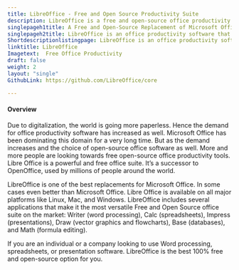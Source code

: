 ```yaml
---
title: LibreOffice - Free and Open Source Productivity Suite
description: LibreOffice is a free and open-source office productivity suite. A fully compatible software for Microsoft formats like .doc, .docx, .xls, .xlsx, .ppt, .pptx
singlepageh1title: A Free and Open-Source Replacement of Microsoft Office
singlepageh2title: LibreOffice is an office productivity software that uses OpenDocument format which guarantees access to your data forever.
Shortdescriptionlistingpage: LibreOffice is an office productivity software that uses OpenDocument format which guarantees access to your data forever.
linktitle: LibreOffice 
Imagetext:  Free Office Productivity 
draft: false
weight: 2
layout: "single"
GithubLink: https://github.com/LibreOffice/core

---
```


#### Overview

Due to digitalization, the world is going more paperless. Hence the demand for office productivity software has increased as well. Microsoft Office has been dominating this domain for a very long time. But as the demand increases and the choice of open-source office software as well. More and more people are looking towards free open-source office productivity tools. Libre Office is a powerful and free office suite. It’s a successor to OpenOffice, used by millions of people around the world.

LibreOffice is one of the best replacements for Microsoft Office. In some cases even better than Microsoft Office. Libre Office is available on all major platforms like Linux, Mac, and Windows. LibreOffice includes several applications that make it the most versatile Free and Open Source office suite on the market: Writer (word processing), Calc (spreadsheets), Impress (presentations), Draw (vector graphics and flowcharts), Base (databases), and Math (formula editing).

If you are an individual or a company looking to use Word processing, spreadsheets, or presentation software. LibreOffice is the best 100% free and open-source option for you.
